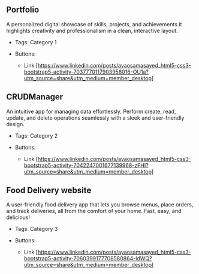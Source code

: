 ## Portfolio
A personalized digital showcase of skills, projects, and achievements.it highlights creativity and professionalism in a clean, interactive layout.
- Tags: Category 1

- Buttons:
  - Link [https://www.linkedin.com/posts/ayaosamasayed_html5-css3-bootstrap5-activity-7037770117903958016-OU1a?utm_source=share&utm_medium=member_desktop]

## CRUDManager
An intuitive app for managing data effortlessly. Perform create, read, update, and delete operations seamlessly with a sleek and user-friendly design.
- Tags: Category 2

- Buttons:
  - Link [https://www.linkedin.com/posts/ayaosamasayed_html5-css3-bootstrap5-activity-7042247001677139968-zFHI?utm_source=share&utm_medium=member_desktop]

##  Food Delivery website
A user-friendly food delivery app that lets you browse menus, place orders, and track deliveries, all from the comfort of your home. Fast, easy, and delicious!
- Tags: Category 3

- Buttons:
  - Link [https://www.linkedin.com/posts/ayaosamasayed_html5-css3-bootstrap5-activity-7060399177708580864-ldWQ?utm_source=share&utm_medium=member_desktop]